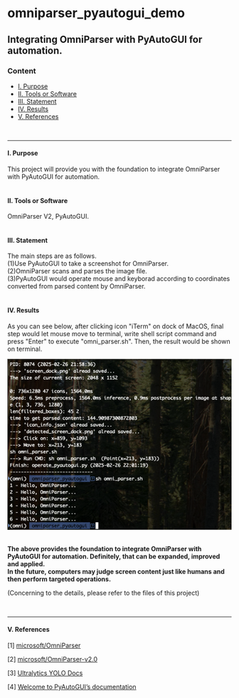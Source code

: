 # **omniparser_pyautogui_demo**


## **Integrating OmniParser with PyAutoGUI for automation.**

### **Content** 

* [Ⅰ. Purpose](#1)
* [Ⅱ. Tools or Software](#2)
* [Ⅲ. Statement](#3)
* [Ⅳ. Results](#4)
* [Ⅴ. References](#5)

<br>

---

<h4 id="1">Ⅰ. Purpose</h4>
This project will provide you with the foundation to integrate OmniParser with PyAutoGUI for automation.
<br><br>

<h4 id="2">Ⅱ. Tools or Software</h4>

OmniParser V2, PyAutoGUI.
<br><br>

<h4 id="3">Ⅲ. Statement</h4>

The main steps are as follows.<br>
(1)Use PyAutoGUI to take a screenshot for OmniParser.<br>
(2)OmniParser scans and parses the image file.<br>
(3)PyAutoGUI would operate mouse and keyborad according to coordinates converted from parsed content by OmniParser.<br>
<br>

<h4 id="4">Ⅳ. Results</h4>

As you can see below, after clicking icon "iTerm" on dock of MacOS, final step would let mouse move to terminal, write shell script command and press "Enter" to execute "omni_parser.sh". Then, the result would be shown on terminal.<br>

![avatar](./README_png/results.png)
<br><br>

__The above provides the foundation to integrate OmniParser with PyAutoGUI for automation. Definitely, that can be expanded, improved and applied.<br>In the future, computers may judge screen content just like humans and then perform targeted operations.__<br>

(Concerning to the details, please refer to the files of this project)

<br>

---

<h4 id="5">Ⅴ. References</h4>

[1] [microsoft/OmniParser
](<https://github.com/microsoft/OmniParser>) 

[2] [microsoft/OmniParser-v2.0](<https://huggingface.co/microsoft/OmniParser-v2.0>)

[3] [Ultralytics YOLO Docs](<https://docs.ultralytics.com/>)

[4] [Welcome to PyAutoGUI’s documentation](<https://pyautogui.readthedocs.io/en/latest/#>)